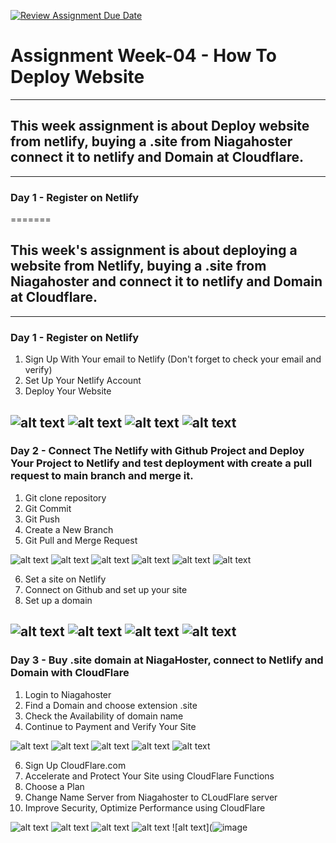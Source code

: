 [![Review Assignment Due Date](https://classroom.github.com/assets/deadline-readme-button-24ddc0f5d75046c5622901739e7c5dd533143b0c8e959d652212380cedb1ea36.svg)](https://classroom.github.com/a/isPhTOcA)

# **Assignment Week-04 - How To Deploy Website**
---

## This week assignment is about Deploy website from netlify, buying a .site from Niagahoster connect it to netlify and Domain at Cloudflare.
---
 ### Day 1 - Register on Netlify
 
=======
## This week's assignment is about deploying a website from Netlify, buying a .site from Niagahoster and connect it to netlify and Domain at Cloudflare.
---
### Day 1 - Register on Netlify
1. Sign Up With Your email to Netlify (Don't forget to check your email and verify)
2. Set Up Your Netlify Account
3. Deploy Your Website


![alt text](https://raw.githubusercontent.com/RevoU-FSSE-2/week-4-aljeazsharon/main/assets/1.%20Sign%20Up%20to%20Netlify.png?raw=true)
![alt text](https://raw.githubusercontent.com/RevoU-FSSE-2/week-4-aljeazsharon/main/assets/2.%20Enter%20Your%20Email%20and%20Password.png?raw=true)
![alt text](https://raw.githubusercontent.com/RevoU-FSSE-2/week-4-aljeazsharon/main/assets/5.%20Set%20Up%20Your%20Netlify%20Account.png?raw=true)
![alt text](https://raw.githubusercontent.com/RevoU-FSSE-2/week-4-aljeazsharon/main/assets/6.%20You%20%20Can%20Deploy%20Your%20Netlify%20Now%20(or%20you%20can%20skip%20this%20step%20for%20now).png?raw=true)
---
### Day 2 - Connect The Netlify with Github Project and Deploy Your Project to Netlify and test deployment with create a pull request to main branch and merge it.
1. Git clone repository
2. Git Commit
3. Git Push
4. Create a New Branch
5. Git Pull and Merge Request


![alt text](https://raw.githubusercontent.com/RevoU-FSSE-2/week-4-aljeazsharon/main/assets/7.%20Git%20Clone%20Your%20Repository.png?raw=true)
![alt text](https://raw.githubusercontent.com/RevoU-FSSE-2/week-4-aljeazsharon/main/assets/9.%20Git%20Commit.png?raw=true)
![alt text](https://raw.githubusercontent.com/RevoU-FSSE-2/week-4-aljeazsharon/main/assets/10.%20Git%20Push.png?raw=true)
![alt text](https://raw.githubusercontent.com/RevoU-FSSE-2/week-4-aljeazsharon/main/assets/11.%20Create%20a%20New%20Branch.png?raw=true)
![alt text](https://raw.githubusercontent.com/RevoU-FSSE-2/week-4-aljeazsharon/main/assets/19.%20Create%20a%20Pull%20Request.png?raw=true)
![alt text](https://raw.githubusercontent.com/RevoU-FSSE-2/week-4-aljeazsharon/main/assets/22.%20Merge%20Pull%20Request%20(2).png)


6. Set a site on Netlify
7. Connect on Github and set up your site
8. Set up a domain

![alt text](https://raw.githubusercontent.com/RevoU-FSSE-2/week-4-aljeazsharon/main/assets/39.%20Set%20a%20Site%20on%20Netlify.png?raw=true)
![alt text](https://raw.githubusercontent.com/RevoU-FSSE-2/week-4-aljeazsharon/main/assets/40.%20Connect%20Netlify%20to%20Github.png?raw=true)
![alt text](https://raw.githubusercontent.com/RevoU-FSSE-2/week-4-aljeazsharon/main/assets/42.%20Connect%20Netlify%20to%20Github3.png?raw=true)
![alt text](https://raw.githubusercontent.com/RevoU-FSSE-2/week-4-aljeazsharon/main/assets/43.%20Connect%20Netlify%20to%20Github4.png?raw=true)
---
### Day 3 - Buy .site domain at NiagaHoster, connect to Netlify and Domain with CloudFlare
1. Login to Niagahoster
2. Find a Domain and choose extension .site
3. Check the Availability of domain name
4. Continue to Payment and Verify Your Site

![alt text](https://raw.githubusercontent.com/RevoU-FSSE-2/week-4-aljeazsharon/main/assets/13.%20Login%20to%20Niagahoster.png?raw=true)
![alt text](https://raw.githubusercontent.com/RevoU-FSSE-2/week-4-aljeazsharon/main/assets/15.%20Choose%20extension%20.site.png?raw=true)
![alt text](https://raw.githubusercontent.com/RevoU-FSSE-2/week-4-aljeazsharon/main/assets/24.%20Check%20Name%20Domain.png?raw=true)
![alt text](https://raw.githubusercontent.com/RevoU-FSSE-2/week-4-aljeazsharon/main/assets/26.%20Payment%20Page.png?raw=true)
![alt text](https://raw.githubusercontent.com/RevoU-FSSE-2/week-4-aljeazsharon/main/assets/28.%20Verify%20Your%20Site.png?raw=true)

6. Sign Up CloudFlare.com
7. Accelerate and Protect Your Site using CloudFlare Functions
8. Choose a Plan
9. Change Name Server from Niagahoster to CLoudFlare server
10. Improve Security, Optimize Performance using CloudFlare

![alt text](https://raw.githubusercontent.com/RevoU-FSSE-2/week-4-aljeazsharon/main/assets/30.%20Sign%20Up%20CloudFlare%20(2).png?raw=true)
![alt text](https://raw.githubusercontent.com/RevoU-FSSE-2/week-4-aljeazsharon/main/assets/31.%20Accelerate%20and%20Protect%20Your%20Site%20with%20CloudFlare.png?raw=true)
![alt text](https://raw.githubusercontent.com/RevoU-FSSE-2/week-4-aljeazsharon/main/assets/32.%20Select%20a%20Plan%20For%20Your%20Site.png?raw=true)
![alt text](https://raw.githubusercontent.com/RevoU-FSSE-2/week-4-aljeazsharon/main/assets/33.%20Change%20Your%20Name%20Servers.png?raw=true)
![alt text](![image](https://github.com/RevoU-FSSE-2/week-4-aljeazsharon/assets/25450018/926aa148-f4b4-4c2c-956f-070573b5dea4)




